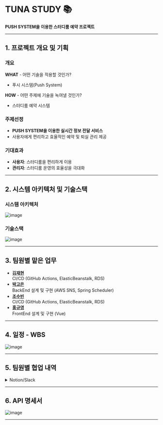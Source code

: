# TUNA STUDY 📚
**PUSH SYSTEM을 이용한 스터디룸 예약 프로젝트**

---

## 1. 프로젝트 개요 및 기획

### 개요
**WHAT** - 어떤 기술을 적용할 것인가?
- 푸시 시스템(Push System)

**HOW** - 어떤 주제에 기술을 녹여낼 것인가?
- 스터디룸 예약 시스템

### 주제선정
- **PUSH SYSTEM을 이용한 실시간 정보 전달 서비스**
- 사용자에게 편리하고 효율적인 예약 및 퇴실 관리 제공

### 기대효과
- **사용자**: 스터디룸을 편리하게 이용
- **관리자**: 스터디룸 운영의 효율성을 극대화

---

## 2. 시스템 아키텍처 및 기술스택

### 시스템 아키텍처
![image](https://github.com/4JOCHAMCHI/TUNA-STUDY-CICD/assets/71023617/6d5808fb-6f97-4df5-937c-d55556cde432)

### 기술스택
![image](https://github.com/4JOCHAMCHI/TUNA-STUDY-CICD/assets/71023617/5c6b708e-9b1e-4e6c-9976-b4a5f9fcc505)

---

## 3. 팀원별 맡은 업무

- **[김재현](https://github.com/jaehyeon-SMU)**
  <br>
  CI/CD (GitHub Actions, ElasticBeanstalk, RDS)
- **[박고은](https://github.com/goeunpark123)**
  <br>
  BackEnd 설계 및 구현 (AWS SNS, Spring Scheduler)
- **[조수빈](https://github.com/chosoobin37)**
  <br>
  CI/CD (GitHub Actions, ElasticBeanstalk, RDS)
- **[홍규영](https://github.com/hky0715)**
  <br>
  FrontEnd 설계 및 구현 (Vue)

---

## 4. 일정 - WBS

![image](https://github.com/4JOCHAMCHI/TUNA-STUDY-CICD/assets/71023617/3ac1d588-825f-4034-942a-31507cfb9ce5)


---

## 5. 팀원별 협업 내역

<details>
<summary>Notion/Slack</summary>

  ![image](https://github.com/4JOCHAMCHI/TUNA-STUDY-CICD/assets/71023617/5ed065cc-4eef-4d33-a18c-5aba7ac5a372)
  ![image](https://github.com/4JOCHAMCHI/TUNA-STUDY-CICD/assets/71023617/df8be30b-98bd-4ac2-99ec-b013d40fe8b0)
  ![image](https://github.com/4JOCHAMCHI/TUNA-STUDY-CICD/assets/71023617/786b73e5-05c9-40cf-8d0c-63d8ac7dc059)
  ![image](https://github.com/4JOCHAMCHI/TUNA-STUDY-CICD/assets/71023617/f7fb4734-739d-4d3a-aa6a-20467f596f18)
    
</details>

---

## 6. API 명세서

![image](https://github.com/4JOCHAMCHI/TUNA-STUDY-CICD/assets/71023617/f90090c1-c044-4d10-acd1-081793a6a9b7)


---
